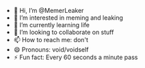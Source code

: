- 👋 Hi, I’m @MemerLeaker
- 👀 I’m interested in meming and leaking
- 🌱 I’m currently learning life
- 💞️ I’m looking to collaborate on stuff
- 📫 How to reach me: don't
- 😄 Pronouns: void/voidself
- ⚡ Fun fact: Every 60 seconds a minute pass

<!---
MemerLeaker/MemerLeaker is a ✨ special ✨ repository because its `README.md` (this file) appears on your GitHub profile.
You can click the Preview link to take a look at your changes.
--->
